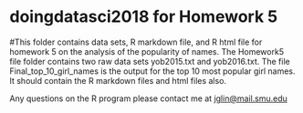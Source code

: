 # doingdatasci2018 for Homework 5

#This folder contains data sets, R markdown file, and R html file for homework 5 on the analysis of the popularity of names. The Homework5 file folder contains two raw data sets yob2015.txt and yob2016.txt.
The file Final_top_10_girl_names is the output for the top 10 most popular girl names. It should contain the R markdown files and html files also.       
                
Any questions on the R program please contact me at jglin@mail.smu.edu
